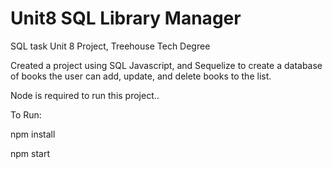 # Unit8 SQL Library Manager
 SQL task
Unit 8 Project, Treehouse Tech Degree

Created a project using SQL Javascript, and Sequelize to create a database of books the user can add, update, and delete books to the list.

Node is required to run this project..

To Run:

 npm install

 npm start
